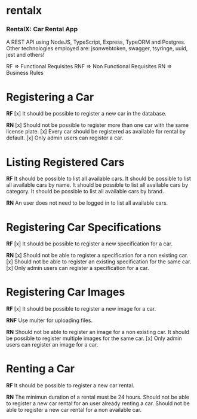 # rentalx
### RentalX: Car Rental App
A REST API using NodeJS, TypeScript, Express, TypeORM and Postgres.
Other technologies employed are: jsonwebtoken, swagger, tsyringe, uuid, jest and others!

RF => Functional Requisites
RNF => Non Functional Requisites
RN => Business Rules
# Registering a Car
**RF**
[x] It should be possible to register a new car in the database.

**RN**
[x] Should not be possible to register more than one car with the same license plate.
[x] Every car should be registered as available for rental by default.
[x] Only admin users can register a car.

# Listing Registered Cars
**RF**
It should be possible to list all available cars.
It should be possible to list all available cars by name.
It should be possible to list all available cars by category.
It should be possible to list all available cars by brand.

**RN**
An user does not need to be logged in to list all available cars.

# Registering Car Specifications
**RF**
[x] It should be possible to register a new specification for a car.

**RN**
[x] Should not be able to register a specification for a non existing car.
[x] Should not be able to register an existing specification for the same car.
[x] Only admin users can register a specification for a car.

# Registering Car Images
**RF**
[x] It should be possible to register a new image for a car.

**RNF**
Use multer for uploading files.

**RN**
Should not be able to register an image for a non existing car.
It should be possible to register multiple images for the same car.
[x] Only admin users can register an image for a car.

# Renting a Car

**RF**
It should be possible to register a new car rental.

**RN**
The minimun duration of a rental must be 24 hours.
Should not be able to register a new car rental for an user already renting a car.
Should not be able to register a new car rental for a non available car.